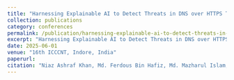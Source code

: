 ```yaml
---
title: "Harnessing Explainable AI to Detect Threats in DNS over HTTPS Traffic"
collection: publications
category: conferences
permalink: /publication/harnessing-explainable-ai-to-detect-threats-in-dns
excerpt: "Harnessing Explainable AI to Detect Threats in DNS over HTTPS Traffic"
date: 2025-06-01
venue: "16th ICCCNT, Indore, India"
paperurl: 
citation: "Niaz Ashraf Khan, Md. Ferdous Bin Hafiz, Md. Mazharul Islam, Md. Aktaruzzaman Pramanik. (2025). Harnessing Explainable AI to Detect Threats in DNS over HTTPS Traffic. *16th ICCCNT, Indore, India*."
---
```

